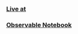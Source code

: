 ### [Live at](https://kunaalagarwal.github.io/fantasytradecalculator/)
### [Observable Notebook](https://observablehq.com/@kunaal/fantasytradecalculator) 
